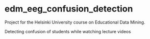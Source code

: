 # edm_eeg_confusion_detection
Project for the Helsinki University course on Educational Data Mining. 

Detecting confusion of students while watching lecture videos 
